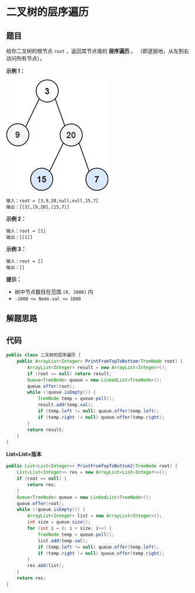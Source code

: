 # 二叉树的层序遍历

## 题目

给你二叉树的根节点 `root` ，返回其节点值的 **层序遍历** 。 （即逐层地，从左到右访问所有节点）。

 

**示例 1：**

![img](二叉树的层序遍历.assets/tree1.jpg)

```
输入：root = [3,9,20,null,null,15,7]
输出：[[3],[9,20],[15,7]]
```

**示例 2：**

```
输入：root = [1]
输出：[[1]]
```

**示例 3：**

```
输入：root = []
输出：[]
```

 

**提示：**

- 树中节点数目在范围 `[0, 2000]` 内
- `-1000 <= Node.val <= 1000`



## 解题思路



## 代码

```java
public class 二叉树的层序遍历 {
    public ArrayList<Integer> PrintFromTopToBottom(TreeNode root) {
        ArrayList<Integer> result = new ArrayList<Integer>();
        if (root == null) return result;
        Queue<TreeNode> queue = new LinkedList<TreeNode>();
        queue.offer(root);
        while (!queue.isEmpty()) {
            TreeNode temp = queue.poll();
            result.add(temp.val);
            if (temp.left != null) queue.offer(temp.left);
            if (temp.right != null) queue.offer(temp.right);
        }
        return result;
    }
}
```



 **List<List<Integer>>版本**

```java
public List<List<Integer>> PrintFromTopToBottom2(TreeNode root) {
    List<List<Integer>> res = new ArrayList<List<Integer>>();
    if (root == null) {
        return res;
    }
    Queue<TreeNode> queue = new LinkedList<TreeNode>();
    queue.offer(root);
    while (!queue.isEmpty()) {
        ArrayList<Integer> list = new ArrayList<Integer>();
        int size = queue.size();
        for (int i = 0; i < size; i++) {
            TreeNode temp = queue.poll();
            list.add(temp.val);
            if (temp.left != null) queue.offer(temp.left);
            if (temp.right != null) queue.offer(temp.right);
        }
        res.add(list);
    }
    return res;
}
```

